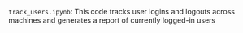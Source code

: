 `track_users.ipynb`:  This code tracks user logins and logouts across machines and generates a report of currently logged-in users 
